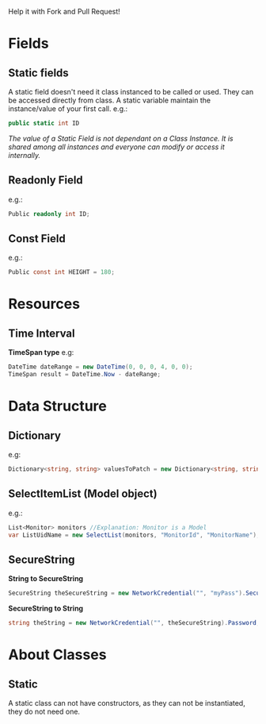 Help it with Fork and Pull Request!

# Fields

## Static fields
A static field doesn't need it class instanced to be called or used. They can be accessed directly from class. A static variable maintain the instance/value of your first call.
e.g.:
```c#
public static int ID
```		
_The value of a Static Field is not dependant on a Class Instance. It is shared among all instances and everyone can modify or access it internally._

## Readonly Field
e.g.:
```c#
Public readonly int ID;
```

## Const Field
e.g.:
```c#
Public const int HEIGHT = 180;
```

# Resources
## Time Interval
**TimeSpan type**
e.g: 
```c#
DateTime dateRange = new DateTime(0, 0, 0, 4, 0, 0);
TimeSpan result = DateTime.Now - dateRange;
```
# Data Structure

## Dictionary
e.g:
```c#
Dictionary<string, string> valuesToPatch = new Dictionary<string, string>();
```

## SelectItemList (Model object)
e.g.:
```c#
List<Monitor> monitors //Explanation: Monitor is a Model
var ListUidName = new SelectList(monitors, "MonitorId", "MonitorName");
```

## SecureString
**String to SecureString**
```c#
SecureString theSecureString = new NetworkCredential("", "myPass").SecurePassword;
```
**SecureString to String**
```c#
string theString = new NetworkCredential("", theSecureString).Password;
```

# About Classes

## Static
A static class can not have constructors, as they can not be instantiated, they do not need one.
